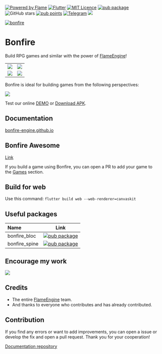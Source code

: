 [![Powered by Flame](https://img.shields.io/badge/Powered%20by-%F0%9F%94%A5-orange.svg)](https://flame-engine.org)
[![Flutter](https://img.shields.io/badge/Made%20with-Flutter-blue.svg)](https://flutter.dev/)
[![MIT Licence](https://badges.frapsoft.com/os/mit/mit.svg?v=103)](https://opensource.org/licenses/mit-license.php)
[![pub package](https://img.shields.io/pub/v/bonfire.svg)](https://pub.dev/packages/bonfire)
![GitHub stars](https://img.shields.io/github/stars/RafaelBarbosatec/bonfire?style=flat)
[![pub points](https://img.shields.io/pub/points/bonfire?logo=dart)](https://pub.dev/packages/bonfire/score)
[![Telegram](https://img.shields.io/endpoint?style=flat-square&url=https%3A%2F%2Frunkit.io%2Fdamiankrawczyk%2Ftelegram-badge%2Fbranches%2Fmaster%3Furl%3Dhttps%3A%2F%2Ft.me%2Fbonfire_engine)](https://t.me/bonfire_engine)
[![](https://img.shields.io/static/v1?label=Sponsor&message=%E2%9D%A4&logo=GitHub&color=%23fe8e86)](https://github.com/sponsors/rafaelbarbosatec)


[![bonfire](https://raw.githubusercontent.com/RafaelBarbosatec/bonfire/master/media/bonfire.gif)](https://bonfire-engine.github.io/)


# Bonfire

Build RPG games and similar with the power of [FlameEngine](https://flame-engine.org/)!

|   |    |
| ------------------- | ------------------- |
| ![](https://raw.githubusercontent.com/RafaelBarbosatec/bonfire/master/media/video.gif) |  ![](https://raw.githubusercontent.com/RafaelBarbosatec/bonfire/master/media/sunnyplace.gif) |
| ![](https://raw.githubusercontent.com/RafaelBarbosatec/bonfire/master/media/multi_biome.gif) | ![](https://raw.githubusercontent.com/RafaelBarbosatec/bonfire/master/media/defector.gif) |


Bonfire is ideal for building games from the following perspectives:

![](https://raw.githubusercontent.com/RafaelBarbosatec/bonfire/master/media/perspectiva.jpg)

Test our online [DEMO](https://bonfire-engine.github.io/examples/bonfire-v3/) or [Download APK](https://raw.githubusercontent.com/RafaelBarbosatec/bonfire/develop/media/example.apk).

## Documentation

[bonfire-engine.github.io](https://bonfire-engine.github.io)

## Bonfire Awesome

[Link](games)

If you build a game using Bonfire, you can open a PR to add your game to the [Games](games) section.

## Build for web

Use this command: `flutter build web --web-renderer=canvaskit`

## Useful packages

| Name |  Link  | 
|:-----|:--------:|
| bonfire_bloc   | [![pub package](https://img.shields.io/pub/v/bonfire_bloc.svg)](https://pub.dev/packages/bonfire_bloc) | 
| bonfire_spine  | [![pub package](https://img.shields.io/pub/v/bonfire_spine.svg)](https://pub.dev/packages/bonfire_spine) | 

## Encourage my work

[![](https://img.shields.io/static/v1?label=Sponsor&message=%E2%9D%A4&logo=GitHub&color=%23fe8e86&style=for-the-badge)](https://github.com/sponsors/rafaelbarbosatec)

## Credits

 * The entire [FlameEngine](https://flame-engine.org/) team.
 * And thanks to everyone who contributes and has already contributed.

 
## Contribution

If you find any errors or want to add improvements, you can open a issue or develop the fix and open a pull request. Thank you for your cooperation!

[Documentation repository](https://github.com/bonfire-engine/bonfire-engine.github.io)
